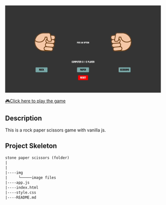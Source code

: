 ![](./img/rock_paper_scissors.gif)

[🎮Click here to play the game](https://mskose.github.io/rock-paper-scissors-vanilla-js/) 
## Description
This is a rock paper scissors game with vanilla js.

## Project Skeleton 

```
stone paper scissors (folder)
|
|
|----img
|     └─────image files
|----app.js  
|----index.html   
|----style.css
|----README.md
```
